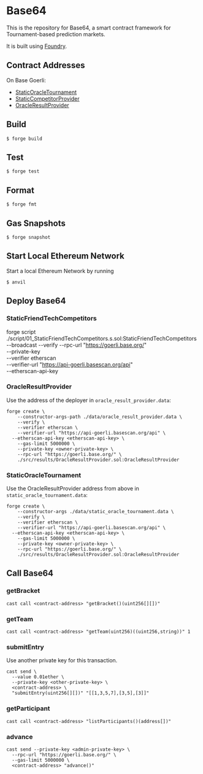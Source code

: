 # Base64
This is the repository for Base64, a smart contract framework for Tournament-based prediction markets.

It is built using [Foundry](https://book.getfoundry.sh/).

## Contract Addresses
On Base Goerli:

- [StaticOracleTournament](https://goerli.basescan.org/address/0x81098fa18a0ce881f733cdc886ce87b84b438fc4)
- [StaticCompetitorProvider](https://goerli.basescan.org/address/0xfe423ee2386720a066AAb2349062b5594E086133)
- [OracleResultProvider](https://goerli.basescan.org/address/0x658b1457217a030cf62b4aa7c67c1f29494dc939)

## Build

```shell
$ forge build
```

## Test

```shell
$ forge test
```

## Format

```shell
$ forge fmt
```

## Gas Snapshots

```shell
$ forge snapshot
```

## Start Local Ethereum Network
Start a local Ethereum Network by running

```shell
$ anvil
```

## Deploy Base64

### StaticFriendTechCompetitors
forge script ./script/01_StaticFriendTechCompetitors.s.sol:StaticFriendTechCompetitors \
  --broadcast --verify --rpc-url "https://goerli.base.org/" \
  --private-key <owner-private-key> \
  --verifier etherscan \
  --verifier-url "https://api-goerli.basescan.org/api" \
  --etherscan-api-key <etherscan-api-key>

### OracleResultProvider
Use the address of the deployer in `oracle_result_provider.data`:

```shell
forge create \
	--constructor-args-path ./data/oracle_result_provider.data \
	--verify \
	--verifier etherscan \
	--verifier-url "https://api-goerli.basescan.org/api" \
  --etherscan-api-key <etherscan-api-key> \
	--gas-limit 5000000 \
	--private-key <owner-private-key> \
	--rpc-url "https://goerli.base.org/" \
	./src/results/OracleResultProvider.sol:OracleResultProvider
```

### StaticOracleTournament
Use the OracleResultProvider address from above in `static_oracle_tournament.data`:

```shell
forge create \
	--constructor-args ./data/static_oracle_tournament.data \
	--verify \
	--verifier etherscan \
	--verifier-url "https://api-goerli.basescan.org/api" \
  --etherscan-api-key <etherscan-api-key> \
	--gas-limit 5000000 \
	--private-key <owner-private-key> \
	--rpc-url "https://goerli.base.org/" \
	./src/results/OracleResultProvider.sol:OracleResultProvider
```

## Call Base64

### getBracket
```shell
cast call <contract-address> "getBracket()(uint256[][])"
```

### getTeam
```shell
cast call <contract-address> "getTeam(uint256)((uint256,string))" 1
```

### submitEntry
Use another private key for this transaction.
```shell
cast send \
  --value 0.01ether \
  --private-key <other-private-key> \
  <contract-address> \
  "submitEntry(uint256[][])" "[[1,3,5,7],[3,5],[3]]"
```

### getParticipant
```shell
cast call <contract-address> "listParticipants()(address[])"
```

### advance
```shell
cast send --private-key <admin-private-key> \
  --rpc-url "https://goerli.base.org/" \
  --gas-limit 5000000 \
  <contract-address> "advance()"
```
